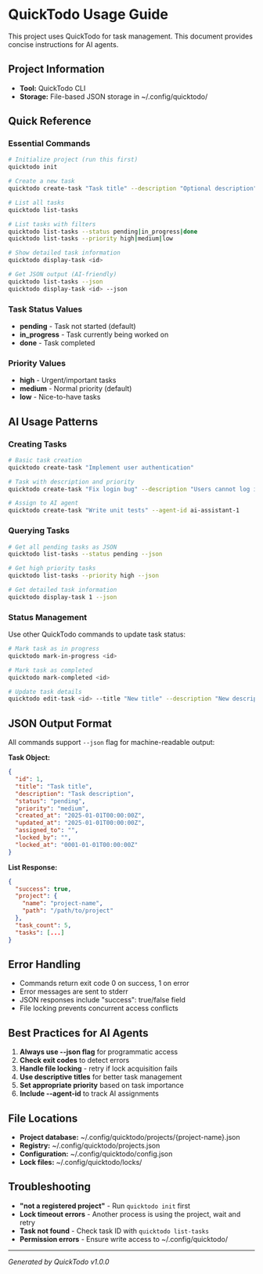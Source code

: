 # QuickTodo Usage Guide

This project uses QuickTodo for task management. This document provides concise instructions for AI agents.

## Project Information
- **Tool:** QuickTodo CLI
- **Storage:** File-based JSON storage in ~/.config/quicktodo/

## Quick Reference

### Essential Commands
```bash
# Initialize project (run this first)
quicktodo init

# Create a new task
quicktodo create-task "Task title" --description "Optional description" --priority high|medium|low

# List all tasks
quicktodo list-tasks

# List tasks with filters
quicktodo list-tasks --status pending|in_progress|done
quicktodo list-tasks --priority high|medium|low

# Show detailed task information
quicktodo display-task <id>

# Get JSON output (AI-friendly)
quicktodo list-tasks --json
quicktodo display-task <id> --json
```

### Task Status Values
- **pending** - Task not started (default)
- **in_progress** - Task currently being worked on
- **done** - Task completed

### Priority Values
- **high** - Urgent/important tasks
- **medium** - Normal priority (default)
- **low** - Nice-to-have tasks

## AI Usage Patterns

### Creating Tasks
```bash
# Basic task creation
quicktodo create-task "Implement user authentication"

# Task with description and priority
quicktodo create-task "Fix login bug" --description "Users cannot log in with email addresses" --priority high

# Assign to AI agent
quicktodo create-task "Write unit tests" --agent-id ai-assistant-1
```

### Querying Tasks
```bash
# Get all pending tasks as JSON
quicktodo list-tasks --status pending --json

# Get high priority tasks
quicktodo list-tasks --priority high --json

# Get detailed task information
quicktodo display-task 1 --json
```

### Status Management
Use other QuickTodo commands to update task status:
```bash
# Mark task as in progress
quicktodo mark-in-progress <id>

# Mark task as completed
quicktodo mark-completed <id>

# Update task details
quicktodo edit-task <id> --title "New title" --description "New description"
```

## JSON Output Format

All commands support `--json` flag for machine-readable output:

**Task Object:**
```json
{
  "id": 1,
  "title": "Task title",
  "description": "Task description", 
  "status": "pending",
  "priority": "medium",
  "created_at": "2025-01-01T00:00:00Z",
  "updated_at": "2025-01-01T00:00:00Z",
  "assigned_to": "",
  "locked_by": "",
  "locked_at": "0001-01-01T00:00:00Z"
}
```

**List Response:**
```json
{
  "success": true,
  "project": {
    "name": "project-name",
    "path": "/path/to/project"
  },
  "task_count": 5,
  "tasks": [...]
}
```

## Error Handling

- Commands return exit code 0 on success, 1 on error
- Error messages are sent to stderr
- JSON responses include "success": true/false field
- File locking prevents concurrent access conflicts

## Best Practices for AI Agents

1. **Always use --json flag** for programmatic access
2. **Check exit codes** to detect errors
3. **Handle file locking** - retry if lock acquisition fails
4. **Use descriptive titles** for better task management
5. **Set appropriate priority** based on task importance
6. **Include --agent-id** to track AI assignments

## File Locations

- **Project database:** ~/.config/quicktodo/projects/{project-name}.json
- **Registry:** ~/.config/quicktodo/projects.json
- **Configuration:** ~/.config/quicktodo/config.json
- **Lock files:** ~/.config/quicktodo/locks/

## Troubleshooting

- **"not a registered project"** - Run `quicktodo init` first
- **Lock timeout errors** - Another process is using the project, wait and retry
- **Task not found** - Check task ID with `quicktodo list-tasks`
- **Permission errors** - Ensure write access to ~/.config/quicktodo/

---
*Generated by QuickTodo v1.0.0*